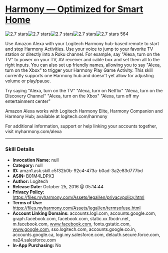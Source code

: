 # [Harmony — Optimized for Smart Home](http://alexa.amazon.com/#skills/amzn1.ask.skill.c5f32b0b-92c4-473a-b0ad-3a2e83d777bd)
![2.7 stars](../../images/ic_star_black_18dp_1x.png)![2.7 stars](../../images/ic_star_black_18dp_1x.png)![2.7 stars](../../images/ic_star_half_black_18dp_1x.png)![2.7 stars](../../images/ic_star_border_black_18dp_1x.png)![2.7 stars](../../images/ic_star_border_black_18dp_1x.png) 564

Use Amazon Alexa with your Logitech Harmony hub-based remote to start and stop Harmony Activities. Use your voice to jump to your favorite TV station or directly into a Roku channel. For example, say "Alexa, turn on the TV" to power on your TV, AV receiver and cable box and set them all to the right inputs. You can also set up friendly names, allowing you to say "Alexa, turn on the Xbox" to trigger your Harmony Play Game Activity. This skill currently supports one Harmony hub and doesn't yet allow for adjusting volume or play/pause.

Try saying
 "Alexa, turn on the TV" 
 "Alexa, turn on Netflix" 
 "Alexa, turn on the Discovery Channel" 
 "Alexa, turn on the Xbox" 
 "Alexa, turn off my entertainment center"

Amazon Alexa works with Logitech Harmony Elite, Harmony Companion and Harmony Hub; available at logitech.com/harmony

For additional information, support or help linking your accounts together, visit myharmony.com/alexa

***

### Skill Details

* **Invocation Name:** null
* **Category:** null
* **ID:** amzn1.ask.skill.c5f32b0b-92c4-473a-b0ad-3a2e83d777bd
* **ASIN:** B01M4LDPX3
* **Author:** Logitech
* **Release Date:** October 25, 2016 @ 05:14:44
* **Privacy Policy:** https://files.myharmony.com/Assets/legal/en/privacypolicy.html
* **Terms of Use:** https://files.myharmony.com/Assets/legal/en/termsofuse.html
* **Account Linking Domains:** accounts.logi.com, accounts.google.com, graph.facebook.com, facebook.com, static.xx.fbcdn.net, m.facebook.com, www.facebook.com, fonts.gstatic.com, www.google.com, sso.logitech.com, accounts.google.co.in, accounts.google.ca, logi.my.salesforce.com, delauth.secure.force.com, na24.salesforce.com
* **In-App Purchasing:** No
